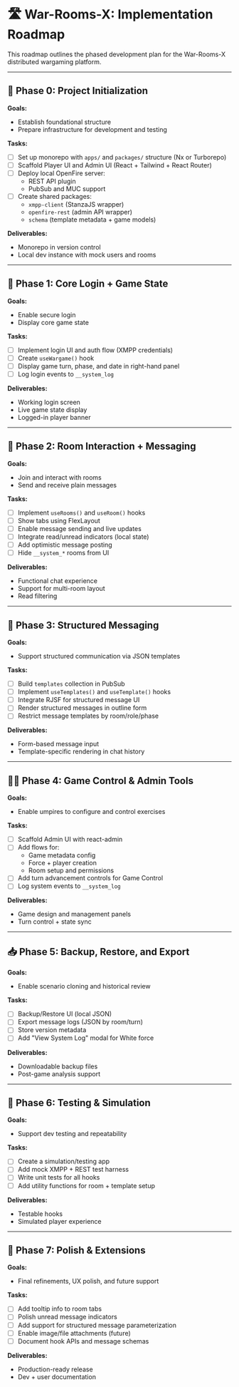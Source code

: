 # 🛣️ War-Rooms-X: Implementation Roadmap

This roadmap outlines the phased development plan for the War-Rooms-X distributed wargaming platform.

---

## 🧩 Phase 0: Project Initialization

**Goals:**
- Establish foundational structure
- Prepare infrastructure for development and testing

**Tasks:**
- [ ] Set up monorepo with `apps/` and `packages/` structure (Nx or Turborepo)
- [ ] Scaffold Player UI and Admin UI (React + Tailwind + React Router)
- [ ] Deploy local OpenFire server:
  - REST API plugin
  - PubSub and MUC support
- [ ] Create shared packages:
  - `xmpp-client` (StanzaJS wrapper)
  - `openfire-rest` (admin API wrapper)
  - `schema` (template metadata + game models)

**Deliverables:**
- Monorepo in version control
- Local dev instance with mock users and rooms

---

## 🚀 Phase 1: Core Login + Game State

**Goals:**
- Enable secure login
- Display core game state

**Tasks:**
- [ ] Implement login UI and auth flow (XMPP credentials)
- [ ] Create `useWargame()` hook
- [ ] Display game turn, phase, and date in right-hand panel
- [ ] Log login events to `__system_log`

**Deliverables:**
- Working login screen
- Live game state display
- Logged-in player banner

---

## 💬 Phase 2: Room Interaction + Messaging

**Goals:**
- Join and interact with rooms
- Send and receive plain messages

**Tasks:**
- [ ] Implement `useRooms()` and `useRoom()` hooks
- [ ] Show tabs using FlexLayout
- [ ] Enable message sending and live updates
- [ ] Integrate read/unread indicators (local state)
- [ ] Add optimistic message posting
- [ ] Hide `__system_*` rooms from UI

**Deliverables:**
- Functional chat experience
- Support for multi-room layout
- Read filtering

---

## 📄 Phase 3: Structured Messaging

**Goals:**
- Support structured communication via JSON templates

**Tasks:**
- [ ] Build `templates` collection in PubSub
- [ ] Implement `useTemplates()` and `useTemplate()` hooks
- [ ] Integrate RJSF for structured message UI
- [ ] Render structured messages in outline form
- [ ] Restrict message templates by room/role/phase

**Deliverables:**
- Form-based message input
- Template-specific rendering in chat history

---

## 🧑‍⚖️ Phase 4: Game Control & Admin Tools

**Goals:**
- Enable umpires to configure and control exercises

**Tasks:**
- [ ] Scaffold Admin UI with react-admin
- [ ] Add flows for:
  - Game metadata config
  - Force + player creation
  - Room setup and permissions
- [ ] Add turn advancement controls for Game Control
- [ ] Log system events to `__system_log`

**Deliverables:**
- Game design and management panels
- Turn control + state sync

---

## 📥 Phase 5: Backup, Restore, and Export

**Goals:**
- Enable scenario cloning and historical review

**Tasks:**
- [ ] Backup/Restore UI (local JSON)
- [ ] Export message logs (JSON by room/turn)
- [ ] Store version metadata
- [ ] Add \"View System Log\" modal for White force

**Deliverables:**
- Downloadable backup files
- Post-game analysis support

---

## 🧪 Phase 6: Testing & Simulation

**Goals:**
- Support dev testing and repeatability

**Tasks:**
- [ ] Create a simulation/testing app
- [ ] Add mock XMPP + REST test harness
- [ ] Write unit tests for all hooks
- [ ] Add utility functions for room + template setup

**Deliverables:**
- Testable hooks
- Simulated player experience

---

## 🏁 Phase 7: Polish & Extensions

**Goals:**
- Final refinements, UX polish, and future support

**Tasks:**
- [ ] Add tooltip info to room tabs
- [ ] Polish unread message indicators
- [ ] Add support for structured message parameterization
- [ ] Enable image/file attachments (future)
- [ ] Document hook APIs and message schemas

**Deliverables:**
- Production-ready release
- Dev + user documentation